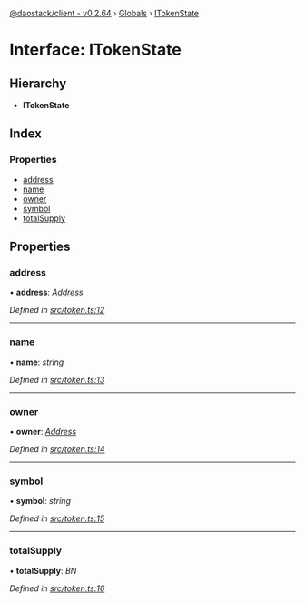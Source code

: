 [@daostack/client - v0.2.64](../README.md) › [Globals](../globals.md) › [ITokenState](itokenstate.md)

# Interface: ITokenState

## Hierarchy

* **ITokenState**

## Index

### Properties

* [address](itokenstate.md#address)
* [name](itokenstate.md#name)
* [owner](itokenstate.md#owner)
* [symbol](itokenstate.md#symbol)
* [totalSupply](itokenstate.md#totalsupply)

## Properties

###  address

• **address**: *[Address](../globals.md#address)*

*Defined in [src/token.ts:12](https://github.com/daostack/client/blob/9d69996/src/token.ts#L12)*

___

###  name

• **name**: *string*

*Defined in [src/token.ts:13](https://github.com/daostack/client/blob/9d69996/src/token.ts#L13)*

___

###  owner

• **owner**: *[Address](../globals.md#address)*

*Defined in [src/token.ts:14](https://github.com/daostack/client/blob/9d69996/src/token.ts#L14)*

___

###  symbol

• **symbol**: *string*

*Defined in [src/token.ts:15](https://github.com/daostack/client/blob/9d69996/src/token.ts#L15)*

___

###  totalSupply

• **totalSupply**: *BN*

*Defined in [src/token.ts:16](https://github.com/daostack/client/blob/9d69996/src/token.ts#L16)*
